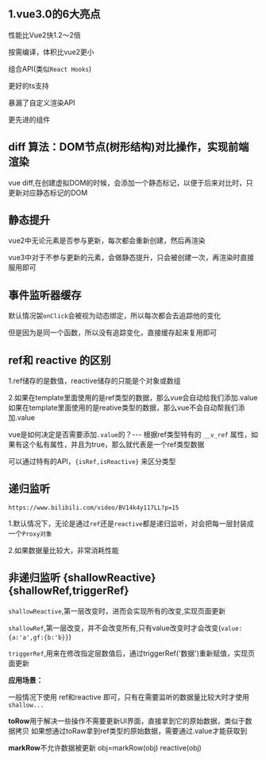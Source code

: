 
## 1.vue3.0的6大亮点

性能比Vue2快1.2～2倍

按需编译，体积比vue2更小

组合API(类似`React Hooks`)

更好的ts支持

暴漏了自定义渲染API

更先进的组件

## diff 算法：DOM节点(树形结构)对比操作，实现前端渲染

vue diff,在创建虚拟DOM的时候，会添加一个静态标记，以便于后来对比时，只更新对应静态标记的DOM

## 静态提升

vue2中无论元素是否参与更新，每次都会重新创建，然后再渲染

vue3中对于不参与更新的元素，会做静态提升，只会被创建一次，再渲染时直接服用即可

## 事件监听器缓存

默认情况袈`onClick`会被视为动态绑定，所以每次都会去追踪他的变化

但是因为是同一个函数，所以没有追踪变化，直接缓存起来复用即可

## ref和 reactive 的区别

1.ref储存的是数值，reactive储存的只能是个对象或数组

2.如果在template里面使用的是ref类型的数据，那么vue会自动给我们添加.value
如果在template里面使用的是reative类型的数据，那么vue不会自动帮我们添加.value

vue是如何决定是否需要添加`.value`的？--- 根据ref类型特有的 `__v_ref` 属性，如果有这个私有属性，并且为true，那么就代表是一个ref类型数据

可以通过特有的API，`{isRef,isReactive}` 来区分类型

## 递归监听

`https://www.bilibili.com/video/BV14k4y117LL?p=15`

1.默认情况下，无论是通过`ref`还是`reactive`都是递归监听，对会把每一层封装成一个`Proxy对象`

2.如果数据量比较大，非常消耗性能

## 非递归监听 {shallowReactive}{shallowRef,triggerRef}

`shallowReactive`,第一层改变时，进而会实现所有的改变,实现页面更新

`shallowRef`,第一层改变，并不会改变所有,只有value改变时才会改变(`value:{a:'a',gf:{b:'b}}`)

`triggerRef`,用来在修改指定层数值后，通过triggerRef('数据')重新赋值，实现页面更新

**应用场景：**

一般情况下使用 ref和reactive 即可，只有在需要监听的数据量比较大时才使用 `shallow...`

**toRow**用于解决一些操作不需要更新UI界面，直接拿到它的原始数据，类似于数据拷贝
如果想通过toRaw拿到ref类型的原始数据，需要通过.value才能获取到

**markRow**不允许数据被更新 obj=markRow(obj) reactive(obj)

